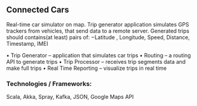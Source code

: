 ## Connected Cars

Real-time car simulator on map.
Trip generator application simulates GPS trackers from vehicles, that send data to a remote server.
Generated trips should contains(at least) pairs of:
−Latitude , Longitude, Speed, Distance, Timestamp, IMEI 

• Trip Generator – application that simulates car trips
• Routing – a routing API to generate trips
• Trip Processor – receives trip segments data and make full trips
• Real Time Reporting – visualize trips in real time

### Technologies / Frameworks: 

Scala, Akka, Spray, Kafka, JSON, Google Maps API



